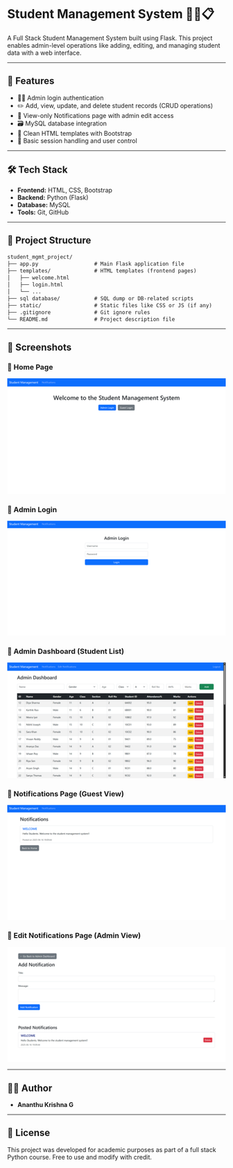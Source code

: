 # Student Management System 🧑‍🎓📋

A Full Stack Student Management System built using Flask. This project enables admin-level operations like adding, editing, and managing student data with a web interface.

---

## 🚀 Features

- 🧑‍🏫 Admin login authentication
- ✏️ Add, view, update, and delete student records (CRUD operations)
- 📢 View-only Notifications page with admin edit access
- 🗃️ MySQL database integration
- 📄 Clean HTML templates with Bootstrap
- 🔐 Basic session handling and user control

---

## 🛠️ Tech Stack

- **Frontend:** HTML, CSS, Bootstrap  
- **Backend:** Python (Flask)  
- **Database:** MySQL 
- **Tools:** Git, GitHub

---

## 📁 Project Structure

```
student_mgmt_project/
├── app.py                  # Main Flask application file
├── templates/              # HTML templates (frontend pages)
│   ├── welcome.html
│   ├── login.html
│   └── ...
├── sql database/           # SQL dump or DB-related scripts
├── static/                 # Static files like CSS or JS (if any)
├── .gitignore              # Git ignore rules
└── README.md               # Project description file
```

---

## 📸 Screenshots

### 🔹 Home Page
![Home Page](assets/homepage.png)

### 🔹 Admin Login
![Admin Login](assets/admin_login.png)

### 🔹 Admin Dashboard (Student List)
![Admin Dashboard](assets/admin_dashboard.png)

### 🔹 Notifications Page (Guest View)
![Notifications](assets/notifications.png)

### 🔹 Edit Notifications Page (Admin View)
![Edit Notifications](assets/edit_notifications.png)

---

## 👨‍💻 Author

- **Ananthu Krishna G**

---

## 📜 License

This project was developed for academic purposes as part of a full stack Python course. Free to use and modify with credit.
